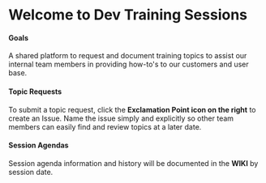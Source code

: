 # Welcome to Dev Training Sessions

#### Goals 
A shared platform to request and document training topics to assist our internal team members in providing how-to's to our customers and user base.

#### Topic Requests
To submit a topic request, click the **Exclamation Point icon on the right** to create an Issue. Name the issue simply and explicitly so other team members can easily find and review topics at a later date. 

#### Session Agendas
Session agenda information and history will be documented in the **WIKI** by session date. 
